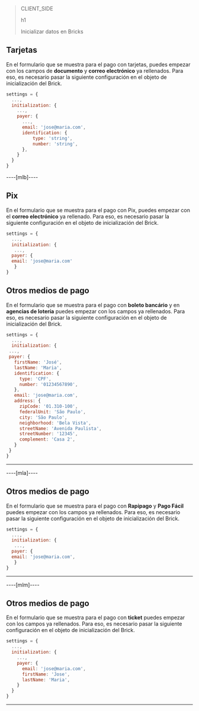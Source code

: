 > CLIENT_SIDE
>
> h1
>
> Inicializar datos en Bricks

## Tarjetas

En el formulario que se muestra para el pago con tarjetas, puedes empezar con los campos de **documento** y **correo electrónico** ya rellenados. Para eso, es necesario pasar la siguiente configuración en el objeto de inicialización del Brick.

```javascript
settings = {
  ...,
  initialization: {
    ...,
    payer: {
      ...,
      email: 'jose@maria.com',
      identification: {
          type: 'string',
          number: 'string',
      },
    }
  }
}
```

----[mlb]----
## Pix

En el formulario que se muestra para el pago con Pix, puedes empezar con el **correo electrónico** ya rellenado. Para eso, es necesario pasar la siguiente configuración en el objeto de inicialización del Brick.

```javascript
settings = {
  ...,
  initialization: {
   ...,
  payer: {
  email: 'jose@maria.com'
   }
}
```

## Otros medios de pago

En el formulario que se muestra para el pago con **boleto bancário** y en **agencias de lotería** puedes empezar con los campos ya rellenados. Para eso, es necesario pasar la siguiente configuración en el objeto de inicialización del Brick.

```javascript
settings = {
  ...,
  initialization: {
 ...,
 payer: {
   firstName: 'José',
   lastName: 'Maria',
   identification: {
     type: 'CPF',
     number: '01234567890',
   },
   email: 'jose@maria.com',
   address: {
     zipCode: '01.310-100',
     federalUnit: 'São Paulo',
     city: 'São Paulo',
     neighborhood: 'Bela Vista',
     streetName: 'Avenida Paulista',
     streetNumber: '12345',
     complement: 'Casa 2',
   }
 }
}
```
------------
----[mla]----
## Otros medios de pago

En el formulario que se muestra para el pago con **Rapipago** y **Pago Fácil** puedes empezar con los campos ya rellenados. Para eso, es necesario pasar la siguiente configuración en el objeto de inicialización del Brick.

```javascript
settings = {
  ...,
  initialization: {
   ...,
  payer: {
  email: 'jose@maria.com',
   }
}
```
------------
----[mlm]----
## Otros medios de pago

En el formulario que se muestra para el pago con **ticket** puedes empezar con los campos ya rellenados. Para eso, es necesario pasar la siguiente configuración en el objeto de inicialización del Brick.

```javascript
settings = {
  ...,
  initialization: {
    ...,
    payer: {
      email: 'jose@maria.com',
      firstName: 'Jose',
      lastName: 'Maria',
    }
  }
}
```
------------